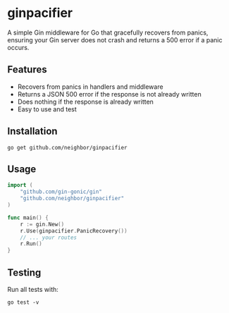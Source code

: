 # ginpacifier

A simple Gin middleware for Go that gracefully recovers from panics, ensuring your Gin server does not crash and returns a 500 error if a panic occurs.

## Features
- Recovers from panics in handlers and middleware
- Returns a JSON 500 error if the response is not already written
- Does nothing if the response is already written
- Easy to use and test

## Installation

```
go get github.com/neighbor/ginpacifier
```

## Usage

```go
import (
    "github.com/gin-gonic/gin"
    "github.com/neighbor/ginpacifier"
)

func main() {
    r := gin.New()
    r.Use(ginpacifier.PanicRecovery())
    // ... your routes
    r.Run()
}
```

## Testing

Run all tests with:

```
go test -v
```